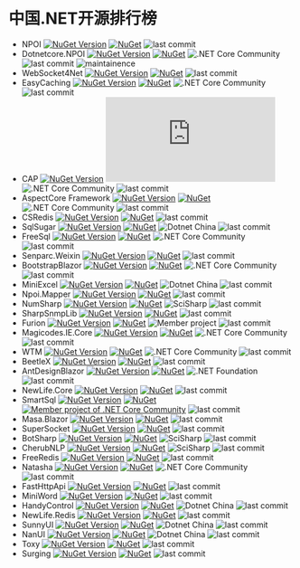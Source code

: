 # 中国.NET开源排行榜

- NPOI [![NuGet Version](https://img.shields.io/nuget/v/NPOI.svg?style=flat)](https://www.nuget.org/packages/NPOI/) [![NuGet](https://img.shields.io/nuget/dt/npoi)](https://www.nuget.org/packages/NPOI) ![last commit](https://img.shields.io/github/last-commit/nissl-lab/npoi/master)
- Dotnetcore.NPOI [![NuGet Version](https://img.shields.io/nuget/v/Dotnetcore.NPOI.svg?style=flat)](https://www.nuget.org/packages/Dotnetcore.NPOI/) [![NuGet](https://img.shields.io/nuget/dt/Dotnetcore.NPOI)](https://www.nuget.org/packages/Dotnetcore.NPOI) ![.NET Core Community](https://img.shields.io/badge/NCC-9e20c9.svg) ![last commit](https://img.shields.io/github/last-commit/dotnetcore/NPOI) ![maintainence](https://img.shields.io/badge/maintenance%20status-deprecated-red)
- WebSocket4Net [![NuGet Version](https://img.shields.io/nuget/v/WebSocket4Net.svg?style=flat)](https://www.nuget.org/packages/WebSocket4Net/) [![NuGet](https://img.shields.io/nuget/dt/WebSocket4Net.svg)](https://www.nuget.org/packages/WebSocket4Net) ![last commit](https://img.shields.io/github/last-commit/kerryjiang/WebSocket4Net/master)
- EasyCaching [![NuGet Version](https://img.shields.io/nuget/v/EasyCaching.Core.svg?style=flat)](https://www.nuget.org/packages/EasyCaching.Core/) [![NuGet](https://img.shields.io/nuget/dt/EasyCaching.Core)](https://www.nuget.org/packages/EasyCaching.Core) ![.NET Core Community](https://img.shields.io/badge/NCC-9e20c9.svg) ![last commit](https://img.shields.io/github/last-commit/dotnetcore/EasyCaching/master)
- CAP  [![NuGet Version](https://img.shields.io/nuget/v/DotNetCore.CAP.svg?style=flat)](https://www.nuget.org/packages/DotNetCore.CAP/) [![NuGet](https://img.shields.io/nuget/dt/DotNetCore.CAP)](https://www.nuget.org/packages/DotNetCore.CAP) ![.NET Core Community](https://img.shields.io/badge/NCC-9e20c9.svg) ![last commit](https://img.shields.io/github/last-commit/dotnetcore/cap/master)
- AspectCore Framework [![NuGet Version](https://img.shields.io/nuget/v/AspectCore.Core.svg?style=flat)](https://www.nuget.org/packages/AspectCore.Core/) [![NuGet](https://img.shields.io/nuget/dt/AspectCore.Core)](https://www.nuget.org/packages/AspectCore.Core) ![.NET Core Community](https://img.shields.io/badge/NCC-9e20c9.svg) ![last commit](https://img.shields.io/github/last-commit/dotnetcore/AspectCore-Framework/master)
- CSRedis [![NuGet Version](https://img.shields.io/nuget/v/CSRedisCore.svg?style=flat)](https://www.nuget.org/packages/CSRedisCore/) [![NuGet](https://img.shields.io/nuget/dt/CSRedisCore)](https://www.nuget.org/packages/CSRedisCore) ![last commit](https://img.shields.io/github/last-commit/2881099/csredis/master)
- SqlSugar [![NuGet Version](https://img.shields.io/nuget/v/SqlSugarCore.svg?style=flat)](https://www.nuget.org/packages/SqlSugarCore/) [![NuGet](https://img.shields.io/nuget/dt/SqlSugarCore)](https://www.nuget.org/packages/SqlSugarCore) ![Dotnet China](https://img.shields.io/badge/DOTNETCHINA-ff0000.svg) ![last commit](https://img.shields.io/github/last-commit/DotNetNext/SqlSugar/master)
- FreeSql [![NuGet Version](https://img.shields.io/nuget/v/FreeSql.svg?style=flat)](https://www.nuget.org/packages/FreeSql/) [![NuGet](https://img.shields.io/nuget/dt/FreeSql)](https://www.nuget.org/packages/FreeSql) ![.NET Core Community](https://img.shields.io/badge/NCC-9e20c9.svg)  ![last commit](https://img.shields.io/github/last-commit/dotnetcore/FreeSql/master)
- Senparc.Weixin [![NuGet Version](https://img.shields.io/nuget/v/Senparc.Weixin.svg?style=flat)](https://www.nuget.org/packages/Senparc.Weixin/) [![NuGet](https://img.shields.io/nuget/dt/Senparc.Weixin)](https://www.nuget.org/packages/Senparc.Weixin) ![last commit](https://img.shields.io/github/last-commit/JeffreySu/WeiXinMPSDK/master)
- BootstrapBlazor [![NuGet Version](https://img.shields.io/nuget/v/BootstrapBlazor.svg?style=flat)](https://www.nuget.org/packages/BootstrapBlazor/) [![NuGet](https://img.shields.io/nuget/dt/BootstrapBlazor)](https://www.nuget.org/packages/BootstrapBlazor) ![.NET Core Community](https://img.shields.io/badge/NCC-9e20c9.svg) ![last commit](https://img.shields.io/github/last-commit/dotnetcore/BootstrapBlazor/main)
- MiniExcel [![NuGet Version](https://img.shields.io/nuget/v/MiniExcel.svg?style=flat)](https://www.nuget.org/packages/MiniExcel/) [![NuGet](https://img.shields.io/nuget/dt/MiniExcel)](https://www.nuget.org/packages/MiniExcel) ![Dotnet China](https://img.shields.io/badge/DOTNETCHINA-ff0000.svg) ![last commit](https://img.shields.io/github/last-commit/mini-software/MiniExcel/master)
- Npoi.Mapper [![NuGet Version](https://img.shields.io/nuget/v/NPOI.Mapper.svg?style=flat)](https://www.nuget.org/packages/NPOI.Mapper/) [![NuGet](https://img.shields.io/nuget/dt/NPOI.Mapper)](https://www.nuget.org/packages/NPOI.Mapper) ![last commit](https://img.shields.io/github/last-commit/donnytian/Npoi.Mapper/master)
- NumSharp [![NuGet Version](https://img.shields.io/nuget/v/NumSharp.svg?style=flat)](https://www.nuget.org/packages/NumSharp/) [![NuGet](https://img.shields.io/nuget/dt/NumSharp)](https://www.nuget.org/packages/NumSharp) ![SciSharp](https://img.shields.io/badge/SCISHARP-865fc3.svg) ![last commit](https://img.shields.io/github/last-commit/SciSharp/NumSharp/master)
- SharpSnmpLib [![NuGet Version](https://img.shields.io/nuget/v/NPOI.Mapper.svg?style=flat)](https://www.nuget.org/packages/Lextm.SharpSnmpLib/) [![NuGet](https://img.shields.io/nuget/dt/Lextm.SharpSnmpLib)](https://www.nuget.org/packages/Lextm.SharpSnmpLib) ![last commit](https://img.shields.io/github/last-commit/lextudio/sharpsnmplib/master) 
- Furion [![NuGet Version](https://img.shields.io/nuget/v/Furion.svg?style=flat)](https://www.nuget.org/packages/Furion/) [![NuGet](https://img.shields.io/nuget/dt/Furion)](https://www.nuget.org/packages/Furion) ![Member project](https://img.shields.io/badge/DOTNETCHINA-ff0000.svg) ![last commit](https://img.shields.io/github/last-commit/MonkSoul/Furion/v4) 
- Magicodes.IE.Core [![NuGet Version](https://img.shields.io/nuget/v/Magicodes.IE.Core.svg?style=flat)](https://www.nuget.org/packages/Magicodes.IE.Core/) [![NuGet](https://img.shields.io/nuget/dt/Magicodes.IE.Core)](https://www.nuget.org/packages/Magicodes.IE.Core) ![.NET Core Community](https://img.shields.io/badge/NCC-9e20c9.svg) ![last commit](https://img.shields.io/github/last-commit/dotnetcore/Magicodes.IE/master)
- WTM [![NuGet Version](https://img.shields.io/nuget/v/WalkingTec.Mvvm.Core.svg?style=flat)](https://www.nuget.org/packages/WalkingTec.Mvvm.Core/) [![NuGet](https://img.shields.io/nuget/dt/WalkingTec.Mvvm.Core)](https://www.nuget.org/packages/WalkingTec.Mvvm.Core) ![.NET Core Community](https://img.shields.io/badge/NCC-9e20c9.svg) ![last commit](https://img.shields.io/github/last-commit/dotnetcore/WTM/dotnet6)
- BeetleX [![NuGet Version](https://img.shields.io/nuget/v/BeetleX.svg?style=flat)](https://www.nuget.org/packages/BeetleX/) [![NuGet](https://img.shields.io/nuget/dt/BeetleX)](https://www.nuget.org/packages/BeetleX) ![last commit](https://img.shields.io/github/last-commit/beetlex-io/BeetleX/master)
- AntDesignBlazor [![NuGet Version](https://img.shields.io/nuget/v/AntDesign.svg?style=flat)](https://www.nuget.org/packages/AntDesign/) [![NuGet](https://img.shields.io/nuget/dt/AntDesign)](https://www.nuget.org/packages/AntDesign) ![.NET Foundation](https://img.shields.io/badge/DNF-2b0b98.svg) ![last commit](https://img.shields.io/github/last-commit/ant-design-blazor/ant-design-blazor/master)
- NewLife.Core [![NuGet Version](https://img.shields.io/nuget/v/NewLife.Core.svg?style=flat)](https://www.nuget.org/packages/NewLife.Core/) [![NuGet](https://img.shields.io/nuget/dt/NewLife.Core)](https://www.nuget.org/packages/NewLife.Core) ![last commit](https://img.shields.io/github/last-commit/NewLifeX/X/master)
- SmartSql [![NuGet Version](https://img.shields.io/nuget/v/SmartSql.svg?style=flat)](https://www.nuget.org/packages/SmartSql/) [![NuGet](https://img.shields.io/nuget/dt/SmartSql)](https://www.nuget.org/packages/SmartSql) [![Member project of .NET Core Community](https://img.shields.io/badge/NCC-9e20c9.svg)](https://github.com/dotnetcore) ![last commit](https://img.shields.io/github/last-commit/dotnetcore/smartsql/master)
- Masa.Blazor [![NuGet Version](https://img.shields.io/nuget/v/Masa.Blazor.svg?style=flat)](https://www.nuget.org/packages/Masa.Blazor/) [![NuGet](https://img.shields.io/nuget/dt/Masa.Blazor)](https://www.nuget.org/packages/Masa.Blazor) ![last commit](https://img.shields.io/github/last-commit/masastack/MASA.Blazor/main)
- SuperSocket [![NuGet Version](https://img.shields.io/nuget/v/SuperSocket.svg?style=flat)](https://www.nuget.org/packages/SuperSocket/) [![NuGet](https://img.shields.io/nuget/dt/SuperSocket)](https://www.nuget.org/packages/SuperSocket) ![last commit](https://img.shields.io/github/last-commit/kerryjiang/SuperSocket/master)
- BotSharp [![NuGet Version](https://img.shields.io/nuget/v/BotSharp.Core.svg?style=flat)](https://www.nuget.org/packages/BotSharp.Core/) [![NuGet](https://img.shields.io/nuget/dt/BotSharp.Core)](https://www.nuget.org/packages/BotSharp.Core) ![SciSharp](https://img.shields.io/badge/SCISHARP-865fc3.svg) ![last commit](https://img.shields.io/github/last-commit/SciSharp/BotSharp/master)
- CherubNLP [![NuGet Version](https://img.shields.io/nuget/v/CherubNLP.svg?style=flat)](https://www.nuget.org/packages/CherubNLP/) [![NuGet](https://img.shields.io/nuget/dt/CherubNLP)](https://www.nuget.org/packages/CherubNLP) ![SciSharp](https://img.shields.io/badge/SCISHARP-865fc3.svg) ![last commit](https://img.shields.io/github/last-commit/SciSharp/CherubNLP/master)
- FreeRedis [![NuGet Version](https://img.shields.io/nuget/v/FreeRedis.svg?style=flat)](https://www.nuget.org/packages/FreeRedis/) [![NuGet](https://img.shields.io/nuget/dt/FreeRedis)](https://www.nuget.org/packages/FreeRedis) ![last commit](https://img.shields.io/github/last-commit/2881099/FreeRedis/master)
- Natasha [![NuGet Version](https://img.shields.io/nuget/v/DotNetCore.Natasha.Framework.svg?style=flat)](https://www.nuget.org/packages/DotNetCore.Natasha.Framework/) [![NuGet](https://img.shields.io/nuget/dt/DotNetCore.Natasha.Framework)](https://www.nuget.org/packages/DotNetCore.Natasha.Framework) ![.NET Core Community](https://img.shields.io/badge/NCC-9e20c9.svg) ![last commit](https://img.shields.io/github/last-commit/dotnetcore/Natasha/main)
- FastHttpApi [![NuGet Version](https://img.shields.io/nuget/v/BeetleX.FastHttpApi.svg?style=flat)](https://www.nuget.org/packages/BeetleX.FastHttpApi/) [![NuGet](https://img.shields.io/nuget/dt/BeetleX.FastHttpApi)](https://www.nuget.org/packages/BeetleX.FastHttpApi) ![last commit](https://img.shields.io/github/last-commit/beetlex-io/FastHttpApi/master)
- MiniWord [![NuGet Version](https://img.shields.io/nuget/v/MiniWord.svg?style=flat)](https://www.nuget.org/packages/MiniWord/) [![NuGet](https://img.shields.io/nuget/dt/MiniWord)](https://www.nuget.org/packages/MiniWord)  ![last commit](https://img.shields.io/github/last-commit/mini-software/MiniWord/main)
- HandyControl [![NuGet Version](https://img.shields.io/nuget/v/HandyControl.svg?style=flat)](https://www.nuget.org/packages/HandyControl/) [![NuGet](https://img.shields.io/nuget/dt/HandyControl)](https://www.nuget.org/packages/HandyControl) ![Dotnet China](https://img.shields.io/badge/DOTNETCHINA-ff0000.svg) ![last commit](https://img.shields.io/github/last-commit/HandyOrg/HandyControl/master)
- NewLife.Redis [![NuGet Version](https://img.shields.io/nuget/v/NewLife.Redis.svg?style=flat)](https://www.nuget.org/packages/NewLife.Redis/) [![NuGet](https://img.shields.io/nuget/dt/NewLife.Redis)](https://www.nuget.org/packages/NewLife.Redis)  ![last commit](https://img.shields.io/github/last-commit/NewLifeX/NewLife.Redis/master)
- SunnyUI [![NuGet Version](https://img.shields.io/nuget/v/SunnyUI.svg?style=flat)](https://www.nuget.org/packages/SunnyUI/) [![NuGet](https://img.shields.io/nuget/dt/SunnyUI)](https://www.nuget.org/packages/SunnyUI) ![Dotnet China](https://img.shields.io/badge/DOTNETCHINA-ff0000.svg) ![last commit](https://img.shields.io/github/last-commit/yhuse/SunnyUI/master)
- NanUI [![NuGet Version](https://img.shields.io/nuget/v/NetDimension.NanUI.svg?style=flat)](https://www.nuget.org/packages/NetDimension.NanUI/) [![NuGet](https://img.shields.io/nuget/dt/NetDimension.NanUI)](https://www.nuget.org/packages/NetDimension.NanUI) ![Dotnet China](https://img.shields.io/badge/DOTNETCHINA-ff0000.svg) ![last commit](https://img.shields.io/github/last-commit/NetDimension/NanUI/main)
- Toxy [![NuGet Version](https://img.shields.io/nuget/v/Toxy.svg?style=flat)](https://www.nuget.org/packages/Toxy/) [![NuGet](https://img.shields.io/nuget/dt/Toxy)](https://www.nuget.org/packages/Toxy)  ![last commit](https://img.shields.io/github/last-commit/nissl-lab/Toxy/master)
- Surging [![NuGet Version](https://img.shields.io/nuget/v/Surging.svg?style=flat)](https://www.nuget.org/packages/Surging/) [![NuGet](https://img.shields.io/nuget/dt/Surging)](https://www.nuget.org/packages/Surging) ![last commit](https://img.shields.io/github/last-commit/fanliang11/surging/master)

